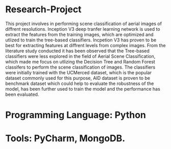 # Research-Project

This project involves in performing scene classification of aerial images of diffrent resolutions. Inception V3 deep tranfer learning network is used to extract the features from the training images, which are optimized and utlized to train the tree-based classifiers. Incpetion V3 has proven to be best for extracting features at diffrent levels from complex images. From the literature study conducted it has been observed that the Tree-based classifiers were less explored in the field of Aerial Scene Classification, which made me focus on utlizing the Decision Tree and Random Forest classifers to perform the scene classification of images. The classifiers were initially trained with the UCMerced dataset, which is the popular dataset commonly used for this purpose, AID dataset is proven to be benchmark dataset which could help to evaluate the robustness of the model, has been further used to train the model and the performance has been evaluated.

# Programming Language: Python
# Tools: PyCharm, MongoDB.

